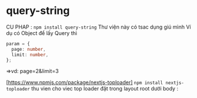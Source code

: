 # query-string

CU PHAP : `npm install query-string`
Thư viện này có tsac dụng giú mình
Ví dụ có Object để lấy Query thì

```ts
param = {
  page: number,
  limit: number,
};
```

=>vd: page=2&limit=3

[https://www.npmjs.com/package/nextjs-toploader]
`npm install nextjs-toploader`
thu vien cho viec top loader
đặt trong layout root dưới body : <NextTopLoader />
